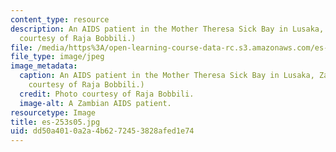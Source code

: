 ```yaml
---
content_type: resource
description: An AIDS patient in the Mother Theresa Sick Bay in Lusaka, Zambia. (Photo
  courtesy of Raja Bobbili.)
file: /media/https%3A/open-learning-course-data-rc.s3.amazonaws.com/es-253-aids-and-poverty-in-africa-spring-2005/dd50a4010a2a4b6272453828afed1e74_es-253s05.jpg
file_type: image/jpeg
image_metadata:
  caption: An AIDS patient in the Mother Theresa Sick Bay in Lusaka, Zambia. (Photo
    courtesy of Raja Bobbili.)
  credit: Photo courtesy of Raja Bobbili.
  image-alt: A Zambian AIDS patient.
resourcetype: Image
title: es-253s05.jpg
uid: dd50a401-0a2a-4b62-7245-3828afed1e74
---
```


